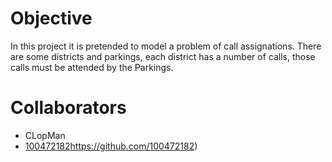 # Objective 
In this project it is pretended to model a problem of call assignations. There are some districts and parkings, each district has a number of calls, those calls must be attended by the Parkings. 

# Collaborators 
- CLopMan
- [100472182](https://github.com/100472182)https://github.com/100472182)
